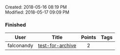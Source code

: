 Created: 2018-05-16 08:19 PM  
Modified: 2018-05-17 09:09 PM  

### Finished
| User | Title | Points | Tags |
|---|---|:---:|---|
| falconandy | [test-for-archive](archive/test-for-archive.md) | 2 |  |
